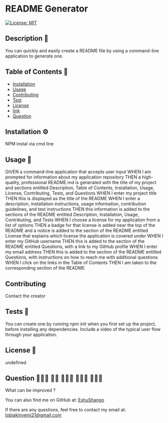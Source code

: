 
# README Generator


[![License: MIT](https://img.shields.io/badge/License-MIT-yellow.svg)](https://opensource.org/licenses/MIT)

## Description 🔎
You can quickly and easily create a README file by using a command-line application to generate one.

## Table of Contents 📖
- [Installation](#installation-⚙️)
- [Usage](#usage-🔑)
- [Contributing](#contributing)
- [Test](#tests-🧪)
- [License](#license-📝)
- [link](#license-📝)
- [Question](#question)

## Installation ⚙️
NPM instal via cmd line

## Usage 🔑
GIVEN a command-line application that accepts user input WHEN I am prompted for information about my application repository THEN a high-quality, professional README.md is generated with the title of my project and sections entitled Description, Table of Contents, Installation, Usage, License, Contributing, Tests, and Questions WHEN I enter my project title THEN this is displayed as the title of the README WHEN I enter a description, installation instructions, usage information, contribution guidelines, and test instructions THEN this information is added to the sections of the README entitled Description, Installation, Usage, Contributing, and Tests WHEN I choose a license for my application from a list of options THEN a badge for that license is added near the top of the README and a notice is added to the section of the README entitled License that explains which license the application is covered under WHEN I enter my GitHub username THEN this is added to the section of the README entitled Questions, with a link to my GitHub profile WHEN I enter my email address THEN this is added to the section of the README entitled Questions, with instructions on how to reach me with additional questions WHEN I click on the links in the Table of Contents THEN I am taken to the corresponding section of the README 

## Contributing
Contact the creator 

## Tests 🧪
You can create one by running npm init when you first set up the project, before installing any dependencies. Include a video of the typical user flow through your application.

## License 📝
undefined


## Question 🙋🏾‍♂️ 🙋🏼 🙋🏻‍♀️ 🙋🏿‍♀️ 🙋🏼‍♂️
What can be improved ?

You can also find me on GitHub at: [EshuShango](https://www.github.com/EshuShango)

If there are any questions, feel free to contact my email at: tobiakinyemi21@gmail.com

